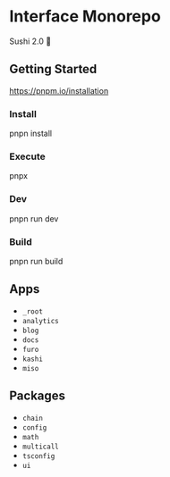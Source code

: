 # Interface Monorepo

Sushi 2.0 🍣

## Getting Started

https://pnpm.io/installation

### Install

pnpn install

### Execute

pnpx

### Dev

pnpn run dev

### Build

pnpn run build

## Apps

- `_root`
- `analytics`
- `blog`
- `docs`
- `furo`
- `kashi`
- `miso`

## Packages

- `chain`
- `config`
- `math`
- `multicall`
- `tsconfig`
- `ui`